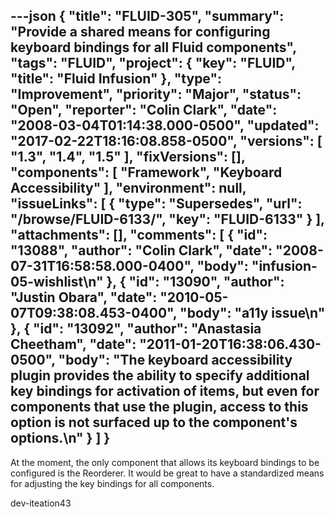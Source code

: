 ---json
{
  "title": "FLUID-305",
  "summary": "Provide a shared means for configuring keyboard bindings for all Fluid components",
  "tags": "FLUID",
  "project": {
    "key": "FLUID",
    "title": "Fluid Infusion"
  },
  "type": "Improvement",
  "priority": "Major",
  "status": "Open",
  "reporter": "Colin Clark",
  "date": "2008-03-04T01:14:38.000-0500",
  "updated": "2017-02-22T18:16:08.858-0500",
  "versions": [
    "1.3",
    "1.4",
    "1.5"
  ],
  "fixVersions": [],
  "components": [
    "Framework",
    "Keyboard Accessibility"
  ],
  "environment": null,
  "issueLinks": [
    {
      "type": "Supersedes",
      "url": "/browse/FLUID-6133/",
      "key": "FLUID-6133"
    }
  ],
  "attachments": [],
  "comments": [
    {
      "id": "13088",
      "author": "Colin Clark",
      "date": "2008-07-31T16:58:58.000-0400",
      "body": "infusion-05-wishlist\n"
    },
    {
      "id": "13090",
      "author": "Justin Obara",
      "date": "2010-05-07T09:38:08.453-0400",
      "body": "a11y issue\n"
    },
    {
      "id": "13092",
      "author": "Anastasia Cheetham",
      "date": "2011-01-20T16:38:06.430-0500",
      "body": "The keyboard accessibility plugin provides the ability to specify additional key bindings for activation of items, but even for components that use the plugin, access to this option is not surfaced up to the component's options.\n"
    }
  ]
}
---
At the moment, the only component that allows its keyboard bindings to be configured is the Reorderer. It would be great to have a standardized means for adjusting the key bindings for all components.

dev-iteation43

        
